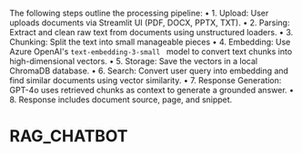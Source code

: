 The following steps outline the processing pipeline:
•	1. Upload: User uploads documents via Streamlit UI (PDF, DOCX, PPTX, TXT).
•	2. Parsing: Extract and clean raw text from documents using unstructured loaders.
•	3. Chunking: Split the text into small manageable pieces 
•	4. Embedding: Use Azure OpenAI's `text-embedding-3-small ` model to convert text chunks into high-dimensional vectors.
•	5. Storage: Save the vectors in a local ChromaDB database.
•	6. Search: Convert user query into embedding and find similar documents using vector similarity.
•	7. Response Generation: GPT-4o uses retrieved chunks as context to generate a grounded answer.
•	8. Response includes document source, page, and snippet.
# RAG_CHATBOT
